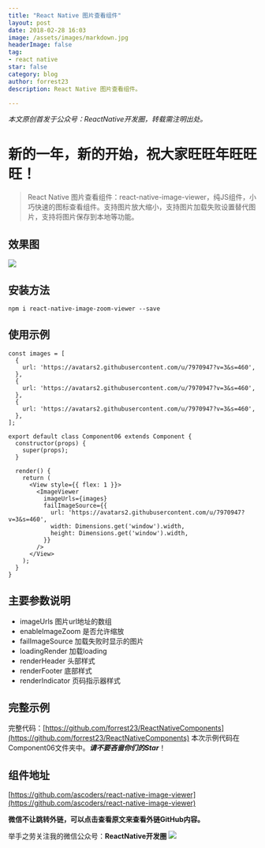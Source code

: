 ```yaml
---
title: "React Native 图片查看组件"
layout: post
date: 2018-02-28 16:03
image: /assets/images/markdown.jpg
headerImage: false
tag:
- react native
star: false
category: blog
author: forrest23
description: React Native 图片查看组件。

---
```

*本文原创首发于公众号：ReactNative开发圈，转载需注明出处。*

# 新的一年，新的开始，祝大家旺旺年旺旺旺！
> React Native 图片查看组件：react-native-image-viewer，纯JS组件，小巧快速的图标查看组件。支持图片放大缩小，支持图片加载失败设置替代图片，支持将图片保存到本地等功能。  

## 效果图
![](http://pic.yupoo.com/forrest071/bfe00368/d96a21ae.gif)

## 安装方法
`npm i react-native-image-zoom-viewer --save`

## 使用示例
```
const images = [
  {
    url: 'https://avatars2.githubusercontent.com/u/7970947?v=3&s=460',
  },
  {
    url: 'https://avatars2.githubusercontent.com/u/7970947?v=3&s=460',
  },
  {
    url: 'https://avatars2.githubusercontent.com/u/7970947?v=3&s=460',
  },
];

export default class Component06 extends Component {
  constructor(props) {
    super(props);
  }

  render() {
    return (
      <View style={{ flex: 1 }}>
        <ImageViewer
          imageUrls={images}
          failImageSource={{
            url: 'https://avatars2.githubusercontent.com/u/7970947?v=3&s=460',
            width: Dimensions.get('window').width,
            height: Dimensions.get('window').width,
          }}
        />
      </View>
    );
  }
}
```

## 主要参数说明
* imageUrls 图片url地址的数组
* enableImageZoom 是否允许缩放
* failImageSource 加载失败时显示的图片
* loadingRender 加载loading
* renderHeader 头部样式
* renderFooter  底部样式
* renderIndicator 页码指示器样式

## 完整示例
完整代码：[https://github.com/forrest23/ReactNativeComponents](https://github.com/forrest23/ReactNativeComponents)
本次示例代码在 Component06文件夹中。***请不要吝啬你们的Star***！

## 组件地址
[https://github.com/ascoders/react-native-image-viewer](https://github.com/ascoders/react-native-image-viewer)

**微信不让跳转外链，可以点击查看原文来查看外链GitHub内容。**

举手之劳关注我的微信公众号：**ReactNative开发圈**
![](http://pic.yupoo.com/forrest071/GW9CBRAi/medium.gif)

